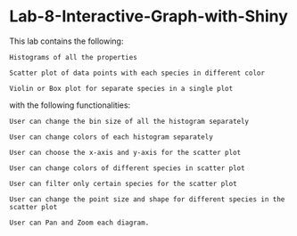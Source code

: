# Lab-8-Interactive-Graph-with-Shiny

This lab contains the following:

    Histograms of all the properties 
    
    Scatter plot of data points with each species in different color
    
    Violin or Box plot for separate species in a single plot
    
    
with the following functionalities:

    User can change the bin size of all the histogram separately
    
    User can change colors of each histogram separately
    
    User can choose the x-axis and y-axis for the scatter plot
    
    User can change colors of different species in scatter plot
    
    User can filter only certain species for the scatter plot
    
    User can change the point size and shape for different species in the scatter plot
    
    User can Pan and Zoom each diagram.
